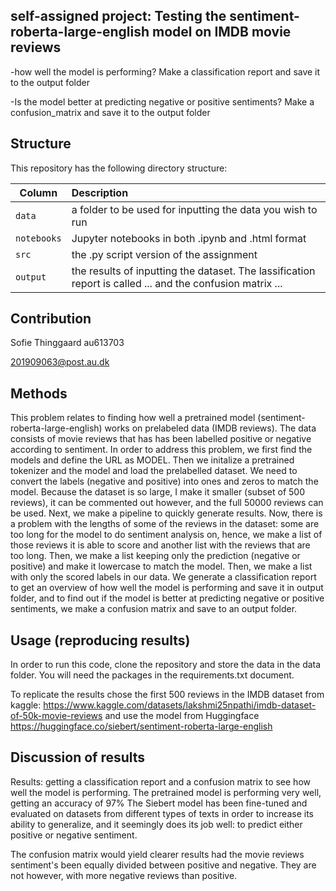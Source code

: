 ## self-assigned project: Testing the sentiment-roberta-large-english model on IMDB movie reviews

-how well the model is performing? Make a classification report and save it to the output folder

-Is the model better at predicting negative or positive sentiments? Make a confusion_matrix and save it to the output folder


## Structure

This repository has the following directory structure:

| Column | Description|
|--------|:-----------|
```data```| a folder to be used for inputting the data you wish to run
```notebooks``` | Jupyter notebooks in both .ipynb and .html format
```src``` | the .py script version of the assignment
```output``` | the results of inputting the dataset. The lassification report is called ... and the confusion matrix ...

## Contribution

Sofie Thinggaard au613703

201909063@post.au.dk

## Methods

This problem relates to finding how well a pretrained model (sentiment-roberta-large-english) works on prelabeled data (IMDB reviews). The data consists of movie reviews that has has been labelled positive or negative according to sentiment. In order to address this problem, we first find the models and define the URL as MODEL. Then we initalize a pretrained tokenizer and the model and load the prelabelled dataset. We need to convert the labels (negative and positive) into ones and zeros to match the model. Because the dataset is so large, I make it smaller (subset of 500 reviews), it can be commented out however, and the full 50000 reviews can be used. Next, we make a pipeline to quickly generate results. Now, there is a problem with the lengths of some of the reviews in the dataset: some are too long for the model to do sentiment analysis on, hence, we make a list of those reviews it is able to score and another list with the reviews that are too long. Then, we make a list keeping only the prediction (negative or positive) and make it lowercase to match the model. Then, we make a list with only the scored labels in our data. We generate a classification report to get an overview of how well the model is performing and save it in output folder, and to find out if the model is better at predicting negative or positive sentiments, we make a confusion matrix and save to an output folder.

## Usage (reproducing results)

In order to run this code, clone the repository and store the data in the data folder. You will need the packages in the requirements.txt document. 

To replicate the results chose the first 500 reviews in the IMDB dataset from kaggle: https://www.kaggle.com/datasets/lakshmi25npathi/imdb-dataset-of-50k-movie-reviews and use the model from Huggingface https://huggingface.co/siebert/sentiment-roberta-large-english

## Discussion of results

Results: getting a classification report and a confusion matrix to see how well the model is performing. The pretrained model is performing very well, getting an accuracy of 97% The Siebert model has been fine-tuned and evaluated on datasets from different types of texts in order to increase its ability to generalize, and it seemingly does its job well: to predict either positive or negative sentiment. 

The confusion matrix would yield clearer results had the movie reviews sentiment's been equally divided between positive and negative. They are not however, with more negative reviews than positive.
